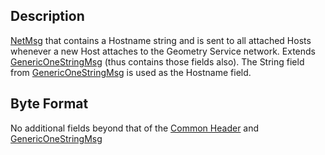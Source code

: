 ## Description

[NetMsg](IBME_GeometryService#NetMsg_Class.md) that contains a
Hostname string and is sent to all attached Hosts whenever a new Host
attaches to the Geometry Service network. Extends
[GenericOneStringMsg](GenericOneStringMsg.md) (thus contains
those fields also). The String field from
[GenericOneStringMsg](GenericOneStringMsg.md) is used as the
Hostname field.

## Byte Format

No additional fields beyond that of the [Common
Header](NetMsgTypes.md) and
[GenericOneStringMsg](GenericOneStringMsg.md)

